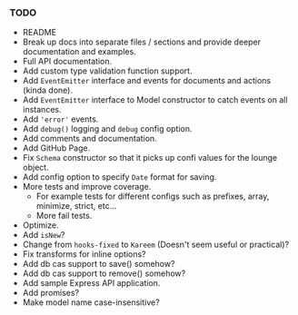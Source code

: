 ### TODO 

* README
* Break up docs into separate files / sections and provide deeper documentation and examples.
* Full API documentation.
* Add custom type validation function support.
* Add `EventEmitter` interface and events for documents and actions (kinda done).
* Add `EventEmitter` interface to Model constructor to catch events on all instances. 
* Add `'error'` events.
* Add `debug()` logging and `debug` config option.
* Add comments and documentation.
* Add GitHub Page.
* Fix `Schema` constructor so that it picks up confi values for the lounge object.
* Add config option to specify `Date` format for saving.
* More tests and improve coverage. 
  - For example tests for different configs such as prefixes, array, minimize, strict, etc...
  - More fail tests.
* Optimize.
* Add `isNew`?
* Change from `hooks-fixed` to `Kareem` (Doesn't seem useful or practical)?
* Fix transforms for inline options?
* Add db cas support to save() somehow?
* Add db cas support to remove() somehow?
* Add sample Express API application.
* Add promises?
* Make model name case-insensitive?

